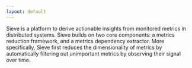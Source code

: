 ```yaml
---
layout: default
---
```


Sieve is a platform to derive actionable insights from monitored metrics in
distributed systems. Sieve builds on two core components: a metrics reduction
framework, and a metrics dependency extractor. More specifically, Sieve first
reduces the dimensionality of metrics by automatically filtering out unimportant
metrics by observing their signal over time.

